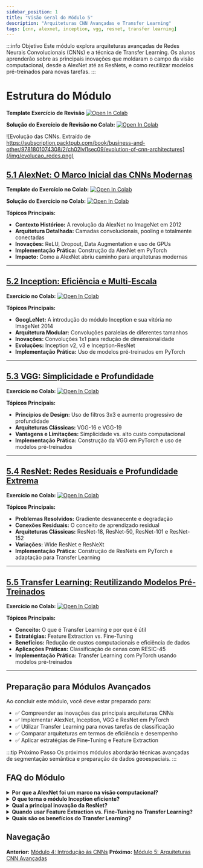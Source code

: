 ```yaml
---
sidebar_position: 1
title: "Visão Geral do Módulo 5"
description: "Arquiteturas CNN Avançadas e Transfer Learning"
tags: [cnn, alexnet, inception, vgg, resnet, transfer learning]
---
```


:::info Objetivo
Este módulo explora arquiteturas avançadas de Redes Neurais Convolucionais (CNNs) e a técnica de Transfer Learning. Os alunos aprenderão sobre as principais inovações que moldaram o campo da visão computacional, desde a AlexNet até as ResNets, e como reutilizar modelos pré-treinados para novas tarefas.
:::

# Estrutura do Módulo

**Template Exercício de Revisão** [![Open In Colab](https://colab.research.google.com/assets/colab-badge.svg)](https://colab.research.google.com/drive/17r1wszKcr7dXSGts6KrxTNcb5tGrxvFP?usp=sharing)

**Solução do Exercício de Revisão no Colab:** [![Open In Colab](https://colab.research.google.com/assets/colab-badge.svg)](https://colab.research.google.com/drive/1tXaLDV0L8q07rEpkdTmwRhQSRxLMx91G?usp=sharing)

![Evolução das CNNs. Extraído de https://subscription.packtpub.com/book/business-and-other/9781801074308/2/ch02lvl1sec09/evolution-of-cnn-architectures](/img/evolucao_redes.png)

## [5.1 AlexNet: O Marco Inicial das CNNs Modernas](./alexnet)

**Template do Exercício no Colab:** [![Open In Colab](https://colab.research.google.com/assets/colab-badge.svg)](https://colab.research.google.com/drive/1LtZZjLQWm7vnf33s1okd0WmvxAvTaLe5?usp=sharing)

**Solução do Exercício no Colab:** [![Open In Colab](https://colab.research.google.com/assets/colab-badge.svg)](https://colab.research.google.com/drive/17mvatPet-R803WzN8GVoZorWzyB3UAu8?usp=sharing)

**Tópicos Principais:**
- **Contexto Histórico:** A revolução da AlexNet no ImageNet em 2012
- **Arquitetura Detalhada:** Camadas convolucionais, pooling e totalmente conectadas
- **Inovações:** ReLU, Dropout, Data Augmentation e uso de GPUs
- **Implementação Prática:** Construção da AlexNet em PyTorch
- **Impacto:** Como a AlexNet abriu caminho para arquiteturas modernas

---

## [5.2 Inception: Eficiência e Multi-Escala](./inception)

**Exercício no Colab:** [![Open In Colab](https://colab.research.google.com/assets/colab-badge.svg)](https://colab.research.google.com/drive/1RHc_hbUSHQHcvmK08Nk3TEgfa2dXLts3?usp=sharing)

**Tópicos Principais:**
- **GoogLeNet:** A introdução do módulo Inception e sua vitória no ImageNet 2014
- **Arquitetura Modular:** Convoluções paralelas de diferentes tamanhos
- **Inovações:** Convoluções 1x1 para redução de dimensionalidade
- **Evoluções:** Inception v2, v3 e Inception-ResNet
- **Implementação Prática:** Uso de modelos pré-treinados em PyTorch

---

## [5.3 VGG: Simplicidade e Profundidade](./vgg_family)

**Exercício no Colab:** [![Open In Colab](https://colab.research.google.com/assets/colab-badge.svg)](https://colab.research.google.com/drive/1qFkwYpW3LRFhp25qPB1B3Rnppm1U0fmo?usp=sharing)

**Tópicos Principais:**
- **Princípios de Design:** Uso de filtros 3x3 e aumento progressivo de profundidade
- **Arquiteturas Clássicas:** VGG-16 e VGG-19
- **Vantagens e Limitações:** Simplicidade vs. alto custo computacional
- **Implementação Prática:** Construção da VGG em PyTorch e uso de modelos pré-treinados

---

## [5.4 ResNet: Redes Residuais e Profundidade Extrema](./resnet)

**Exercício no Colab:** [![Open In Colab](https://colab.research.google.com/assets/colab-badge.svg)](https://colab.research.google.com/drive/1ikHEdPPz5WjaBWvLg8PrF0O0RUme7Zc6?usp=sharing)

**Tópicos Principais:**
- **Problemas Resolvidos:** Gradiente desvanecente e degradação
- **Conexões Residuais:** O conceito de aprendizado residual
- **Arquiteturas Clássicas:** ResNet-18, ResNet-50, ResNet-101 e ResNet-152
- **Variações:** Wide ResNet e ResNeXt
- **Implementação Prática:** Construção de ResNets em PyTorch e adaptação para Transfer Learning

---

## [5.5 Transfer Learning: Reutilizando Modelos Pré-Treinados](./transfer_learning)

**Exercício no Colab:** [![Open In Colab](https://colab.research.google.com/assets/colab-badge.svg)](https://colab.research.google.com/drive/1_tMEwD-BhdNturtx3RgA6Z9wJXtYd9Bq?usp=sharing)

**Tópicos Principais:**
- **Conceito:** O que é Transfer Learning e por que é útil
- **Estratégias:** Feature Extraction vs. Fine-Tuning
- **Benefícios:** Redução de custos computacionais e eficiência de dados
- **Aplicações Práticas:** Classificação de cenas com RESIC-45
- **Implementação Prática:** Transfer Learning com PyTorch usando modelos pré-treinados

---

## Preparação para Módulos Avançados

Ao concluir este módulo, você deve estar preparado para:

- ✅ Compreender as inovações das principais arquiteturas CNNs
- ✅ Implementar AlexNet, Inception, VGG e ResNet em PyTorch
- ✅ Utilizar Transfer Learning para novas tarefas de classificação
- ✅ Comparar arquiteturas em termos de eficiência e desempenho
- ✅ Aplicar estratégias de Fine-Tuning e Feature Extraction

:::tip Próximo Passo
Os próximos módulos abordarão técnicas avançadas de segmentação semântica e preparação de dados geoespaciais.
:::

## FAQ do Módulo

<details>
<summary><strong>Por que a AlexNet foi um marco na visão computacional?</strong></summary>
<p>A AlexNet revolucionou o campo ao vencer o ImageNet 2012 com uma taxa de erro significativamente menor, introduzindo inovações como ReLU, Dropout e uso de GPUs para treinamento eficiente.</p>
</details>

<details>
<summary><strong>O que torna o módulo Inception eficiente?</strong></summary>
<p>O módulo Inception utiliza convoluções paralelas de diferentes tamanhos e convoluções 1x1 para reduzir a dimensionalidade, permitindo a extração de características em múltiplas escalas com eficiência computacional.</p>
</details>

<details>
<summary><strong>Qual a principal inovação da ResNet?</strong></summary>
<p>A ResNet introduziu conexões residuais, que permitem o treinamento de redes muito profundas ao mitigar o problema do gradiente desvanecente e facilitar o aprendizado de mapeamentos de identidade.</p>
</details>

<details>
<summary><strong>Quando usar Feature Extraction vs. Fine-Tuning no Transfer Learning?</strong></summary>
<p>Use Feature Extraction quando o dataset de destino for pequeno e similar ao dataset de origem. Use Fine-Tuning quando o dataset de destino for maior ou a tarefa for significativamente diferente.</p>
</details>

<details>
<summary><strong>Quais são os benefícios do Transfer Learning?</strong></summary>
<p>O Transfer Learning reduz custos computacionais, melhora a eficiência de dados e permite alcançar alta performance com datasets menores, reutilizando conhecimento de modelos pré-treinados.</p>
</details>

## Navegação

**Anterior:** [Módulo 4: Introdução às CNNs](../modulo4/)
**Próximo:** [Módulo 5: Arquiteturas CNN Avançadas](../modulo5/)  
